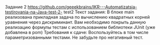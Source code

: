 Задание 2
https://github.com/geeekbrains/IKR---Automatizatsia-testirovania-na-Java-test-2- test2
Текст задания:
В блоке main реализована прикладная задача по вычислению квадратных корней уравнения через дискриминант. Вам необходимо покрыть данную реализацию формулы тестам с использованием библиотеки JUnit (уже добавлена в pom)
Требования к сдаче:
Воспользуйтесь в том числе параметризованными тестами. Не забудьте про негативный тест.
